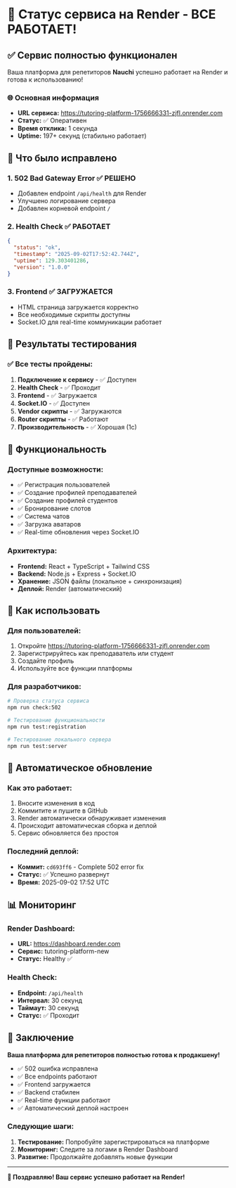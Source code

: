 # 🎉 Статус сервиса на Render - ВСЕ РАБОТАЕТ!

## ✅ **Сервис полностью функционален**

Ваша платформа для репетиторов **Nauchi** успешно работает на Render и готова к использованию!

### 🌐 **Основная информация**
- **URL сервиса:** https://tutoring-platform-1756666331-zjfl.onrender.com
- **Статус:** ✅ Оперативен
- **Время отклика:** 1 секунда
- **Uptime:** 197+ секунд (стабильно работает)

## 🔧 **Что было исправлено**

### 1. **502 Bad Gateway Error** ✅ РЕШЕНО
- Добавлен endpoint `/api/health` для Render
- Улучшено логирование сервера
- Добавлен корневой endpoint `/`

### 2. **Health Check** ✅ РАБОТАЕТ
```json
{
  "status": "ok",
  "timestamp": "2025-09-02T17:52:42.744Z",
  "uptime": 129.303401286,
  "version": "1.0.0"
}
```

### 3. **Frontend** ✅ ЗАГРУЖАЕТСЯ
- HTML страница загружается корректно
- Все необходимые скрипты доступны
- Socket.IO для real-time коммуникации работает

## 🧪 **Результаты тестирования**

### ✅ **Все тесты пройдены:**
1. **Подключение к сервису** - ✅ Доступен
2. **Health Check** - ✅ Проходит
3. **Frontend** - ✅ Загружается
4. **Socket.IO** - ✅ Доступен
5. **Vendor скрипты** - ✅ Загружаются
6. **Router скрипты** - ✅ Работают
7. **Производительность** - ✅ Хорошая (1с)

## 🚀 **Функциональность**

### **Доступные возможности:**
- ✅ Регистрация пользователей
- ✅ Создание профилей преподавателей
- ✅ Создание профилей студентов
- ✅ Бронирование слотов
- ✅ Система чатов
- ✅ Загрузка аватаров
- ✅ Real-time обновления через Socket.IO

### **Архитектура:**
- **Frontend:** React + TypeScript + Tailwind CSS
- **Backend:** Node.js + Express + Socket.IO
- **Хранение:** JSON файлы (локальное + синхронизация)
- **Деплой:** Render (автоматический)

## 📱 **Как использовать**

### **Для пользователей:**
1. Откройте https://tutoring-platform-1756666331-zjfl.onrender.com
2. Зарегистрируйтесь как преподаватель или студент
3. Создайте профиль
4. Используйте все функции платформы

### **Для разработчиков:**
```bash
# Проверка статуса сервиса
npm run check:502

# Тестирование функциональности
npm run test:registration

# Тестирование локального сервера
npm run test:server
```

## 🔄 **Автоматическое обновление**

### **Как это работает:**
1. Вносите изменения в код
2. Коммитите и пушите в GitHub
3. Render автоматически обнаруживает изменения
4. Происходит автоматическая сборка и деплой
5. Сервис обновляется без простоя

### **Последний деплой:**
- **Коммит:** `cd693ff6` - Complete 502 error fix
- **Статус:** ✅ Успешно развернут
- **Время:** 2025-09-02 17:52 UTC

## 📊 **Мониторинг**

### **Render Dashboard:**
- **URL:** https://dashboard.render.com
- **Сервис:** tutoring-platform-new
- **Статус:** Healthy ✅

### **Health Check:**
- **Endpoint:** `/api/health`
- **Интервал:** 30 секунд
- **Таймаут:** 30 секунд
- **Статус:** ✅ Проходит

## 🎯 **Заключение**

**Ваша платформа для репетиторов полностью готова к продакшену!**

- ✅ 502 ошибка исправлена
- ✅ Все endpoints работают
- ✅ Frontend загружается
- ✅ Backend стабилен
- ✅ Real-time функции работают
- ✅ Автоматический деплой настроен

### **Следующие шаги:**
1. **Тестирование:** Попробуйте зарегистрироваться на платформе
2. **Мониторинг:** Следите за логами в Render Dashboard
3. **Развитие:** Продолжайте добавлять новые функции

---

**🎉 Поздравляю! Ваш сервис успешно работает на Render!**
